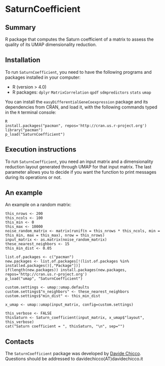 # SaturnCoefficient

## Summary ##

R package that computes the Saturn coefficient of a matrix to assess the quality of its UMAP dimensionality reduction.

## Installation ##

To run `SaturnCoefficient`, you need to have the following programs and packages installed in your computer:

* R (version > 4.0)
* R packages: `dplyr` `MatrixCorrelation` `qpdf` `sdmpredictors` `stats` `umap`

You can install the `easyDifferentialGeneCoexpression` package and its dependencies from CRAN, and load it, with the following commands typed in the `R` terminal console:

    R
    install.packages("pacman", repos='http://cran.us.r-project.org')
    library("pacman")
    p_load("SaturnCoefficient")

## Execution instructions ##

To run `SaturnCoefficient`,  you need an input matrix and a dimensionality reduction layout generated through UMAP for that input matrix.
The last parameter allows you to decide if you want the function to print messages during its operations or not.

## An example ##
An example on a random matrix:

    this_nrows <- 200
    this_ncols <- 100
    this_min <- 0
    this_max <- 10000
    noise_random_matrix <- matrix(runif(n = this_nrows * this_ncols, min = this_min, max = this_max), nrow = this_nrows)
    input_matrix <- as.matrix(noise_random_matrix)
    these_nearest_neighbors <- 15
    this_min_dist <- 0.05

    list.of.packages <- c("pacman")
    new.packages <- list.of.packages[!(list.of.packages %in% installed.packages()[,"Package"])]
    if(length(new.packages)) install.packages(new.packages, repos='http://cran.us.r-project.org')
    p_load("umap", "SaturnCoefficient")

    custom.settings <- umap::umap.defaults
    custom.settings$"n_neighbors" <- these_nearest_neighbors
    custom.settings$"min_dist" <- this_min_dist

    x_umap <- umap::umap(input_matrix, config=custom.settings)

    this_verbose <- FALSE
    thisSaturn <- Saturn_coefficient(input_matrix, x_umap$"layout",  this_verbose)
    cat("Saturn coefficient = ", thisSaturn, "\n", sep="")

## Contacts ##

The `SaturnCoefficient` package was developed by [Davide Chicco](https://www.DavideChicco.it). Questions should be
addressed to davidechicco(AT)davidechicco.it

